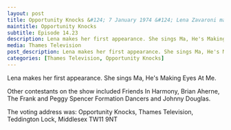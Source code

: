 ```yaml
---
layout: post
title: Opportunity Knocks &#124; 7 January 1974 &#124; Lena Zavaroni makes her first appearance
maintitle: Opportunity Knocks
subtitle: Episode 14.23 
description: Lena makes her first appearance. She sings Ma, He's Making Eyes At Me.
media: Thames Television
post_description: Lena makes her first appearance. She sings Ma, He's Making Eyes At Me.
categories: [Thames Television, Opportunity Knocks]
---
```


Lena makes her first appearance. She sings Ma, He's Making Eyes At Me.

Other contestants on the show included Friends In Harmony, Brian Aherne, The Frank and Peggy Spencer Formation Dancers and Johnny Douglas.

The voting address was:
Opportunity Knocks,
Thames Television,
Teddington Lock,
Middlesex TW11 9NT

